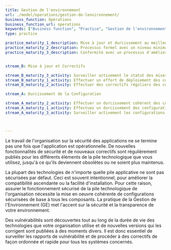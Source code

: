 ```yaml
---
title: Gestion de l'environnement
url: ./model/operations/gestion-de-lenvironnement/
business_function: Opérations
business_function_url: operations
keywords: ["Business function", "Practice", "Gestion de l'environnement"]
type: practice

practice_maturity_1_description: Mise à jour et durcissement au meilleur de vos capacités
practice_maturity_2_description: Processus formel avec un niveau minimal de référence en place
practice_maturity_3_description: Conformité avec un processus d'amélioration continue effectif


stream_B: Mise à jour et Correctifs

stream_B_maturity_3_activity: Surveiller activement le statut des mises à jour et gérer l'absence de mise à jour comme un défaut de sécurité. Obtenir de façon proactive des informations sur les vulnérabilités et les mises à jour pour les composants.
stream_B_maturity_1_activity: Effectuer un effort de déploiement des correctifs des composants du système et de l'application au mieux de vos capacités.
stream_B_maturity_2_activity: Effectuer des correctifs réguliers des composants du système et de l'application, à travers toute la pile. Assurez-vous que les correctifs sont livrés aux clients rapidement.

stream_A: Durcissement de la Configuration

stream_A_maturity_2_activity: Effectuer un durcissement cohérent des configurations, en suivant les exigences minimales et les directives en place.
stream_A_maturity_1_activity: Effectuez un durcissement des configurations au maximum de vos possibilités, basé sur des informations facilement disponibles.
stream_A_maturity_3_activity: Surveiller activement les configurations pour détecter les non-conformités aux exigences minimales, et gérer toute déviation comme un défaut de sécurité.



---
```


Le travail de l'organisation sur la sécurité des applications ne se termine pas une fois que l'application est opérationnelle. De nouvelles fonctionnalités de sécurité et de nouveaux correctifs sont régulièrement publiés pour les différents éléments de la pile technologique que vous utilisez, jusqu'à ce qu'ils deviennent obsolètes ou ne soient plus maintenus.

La plupart des technologies de n'importe quelle pile applicative ne sont pas sécurisées par défaut. Ceci est souvent intentionnel, pour améliorer la compatibilité ascendante ou la facilité d'installation. Pour cette raison, assurer le fonctionnement sécurisé de la pile technologique de l'organisation nécessite la mise en oeuvre cohérente de configurations sécurisées de base à tous les composants. La pratique de la Gestion de l'Environnement (GE) met l'accent sur la sécurité et la transparence de votre environnement.

Des vulnérabilités sont découvertes tout au long de la durée de vie des technologies que votre organisation utilise et de nouvelles versions qui les corrigent sont publiées à des moments divers. Il est donc essentiel de surveiller les rapports de vulnérabilité et de procéder à des correctifs de façon ordonnée et rapide pour tous les systèmes concernés.


